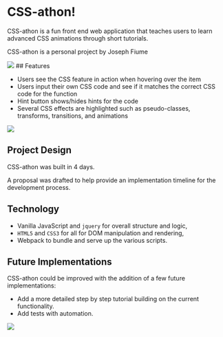 # CSS-athon!

CSS-athon is a fun front end web application that teaches users to learn advanced CSS animations through short tutorials.

CSS-athon is a personal project by Joseph Fiume

<img src="http://res.cloudinary.com/pancake/image/upload/v1501807712/Screen_Shot_2017-08-03_at_5.46.39_PM_astnlf.png">
## Features

-  Users see the CSS feature in action when hovering over the item
-  Users input their own CSS code and see if it matches the correct CSS code for the function
-  Hint button shows/hides hints for the code
-  Several CSS effects are highlighted such as pseudo-classes, transforms, transitions, and animations

<img src="http://res.cloudinary.com/pancake/image/upload/v1501807714/Screen_Shot_2017-08-03_at_5.47.32_PM_pbbyoy.png">

## Project Design

CSS-athon was built in 4 days.

A proposal was drafted to help provide an implementation timeline for the development process.

## Technology

- Vanilla JavaScript and `jquery` for overall structure and logic,
- `HTML5` and `CSS3` for all for DOM manipulation and rendering,
- Webpack to bundle and serve up the various scripts.

## Future Implementations

CSS-athon could be improved with the addition of a few future implementations:

- Add a more detailed step by step tutorial building on the current functionality.
- Add tests with automation.

<img src="http://res.cloudinary.com/pancake/image/upload/v1501807845/Screen_Shot_2017-08-03_at_5.48.45_PM_p4a7xg.png">
